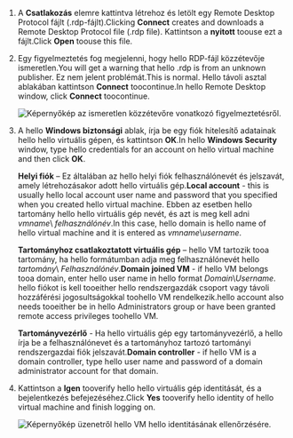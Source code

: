 1. <span data-ttu-id="25cb5-101">A **Csatlakozás** elemre kattintva létrehoz és letölt egy Remote Desktop Protocol fájlt (.rdp-fájlt).</span><span class="sxs-lookup"><span data-stu-id="25cb5-101">Clicking **Connect** creates and downloads a Remote Desktop Protocol file (.rdp file).</span></span> <span data-ttu-id="25cb5-102">Kattintson a **nyitott** toouse ezt a fájlt.</span><span class="sxs-lookup"><span data-stu-id="25cb5-102">Click **Open** toouse this file.</span></span>
2. <span data-ttu-id="25cb5-103">Egy figyelmeztetés fog megjelenni, hogy hello RDP-fájl közzétevője ismeretlen.</span><span class="sxs-lookup"><span data-stu-id="25cb5-103">You will get a warning that hello .rdp is from an unknown publisher.</span></span> <span data-ttu-id="25cb5-104">Ez nem jelent problémát.</span><span class="sxs-lookup"><span data-stu-id="25cb5-104">This is normal.</span></span> <span data-ttu-id="25cb5-105">Hello távoli asztal ablakában kattintson **Connect** toocontinue.</span><span class="sxs-lookup"><span data-stu-id="25cb5-105">In hello Remote Desktop window, click **Connect** toocontinue.</span></span>
   
    ![Képernyőkép az ismeretlen közzétevőre vonatkozó figyelmeztetésről.](./media/virtual-machines-log-on-win-server/rdp-warn.png)
3. <span data-ttu-id="25cb5-107">A hello **Windows biztonsági** ablak, írja be egy fiók hitelesítő adatainak hello hello virtuális gépen, és kattintson **OK**.</span><span class="sxs-lookup"><span data-stu-id="25cb5-107">In hello **Windows Security** window, type hello credentials for an account on hello virtual machine and then click **OK**.</span></span>
   
     <span data-ttu-id="25cb5-108">**Helyi fiók** – Ez általában az hello helyi fiók felhasználónevét és jelszavát, amely létrehozásakor adott hello virtuális gép.</span><span class="sxs-lookup"><span data-stu-id="25cb5-108">**Local account** - this is usually hello local account user name and password that you specified when you created hello virtual machine.</span></span> <span data-ttu-id="25cb5-109">Ebben az esetben hello tartomány hello hello virtuális gép nevét, és azt is meg kell adni *vmname*&#92; *felhasználónév*.</span><span class="sxs-lookup"><span data-stu-id="25cb5-109">In this case, hello domain is hello name of hello virtual machine and it is entered as *vmname*&#92;*username*.</span></span>  
   
    <span data-ttu-id="25cb5-110">**Tartományhoz csatlakoztatott virtuális gép** – hello VM tartozik tooa tartomány, ha hello formátumban adja meg felhasználónevét hello *tartomány*&#92; *Felhasználónév*.</span><span class="sxs-lookup"><span data-stu-id="25cb5-110">**Domain joined VM** - if hello VM belongs tooa domain, enter hello user name in hello format *Domain*&#92;*Username*.</span></span> <span data-ttu-id="25cb5-111">hello fiókot is kell tooeither hello rendszergazdák csoport vagy távoli hozzáférési jogosultságokkal toohello VM rendelkezik.</span><span class="sxs-lookup"><span data-stu-id="25cb5-111">hello account also needs tooeither be in hello Administrators group or have been granted remote access privileges toohello VM.</span></span>
   
    <span data-ttu-id="25cb5-112">**Tartományvezérlő** - Ha hello virtuális gép egy tartományvezérlő, a hello írja be a felhasználónevet és a tartományhoz tartozó tartományi rendszergazdai fiók jelszavát.</span><span class="sxs-lookup"><span data-stu-id="25cb5-112">**Domain controller** - if hello VM is a domain controller, type hello user name and password of a domain administrator account for that domain.</span></span>
4. <span data-ttu-id="25cb5-113">Kattintson a **Igen** tooverify hello hello virtuális gép identitását, és a bejelentkezés befejezéséhez.</span><span class="sxs-lookup"><span data-stu-id="25cb5-113">Click **Yes** tooverify hello identity of hello virtual machine and finish logging on.</span></span>
   
   ![Képernyőkép üzenetről hello VM hello identitásának ellenőrzésére.](./media/virtual-machines-log-on-win-server/cert-warning.png)

